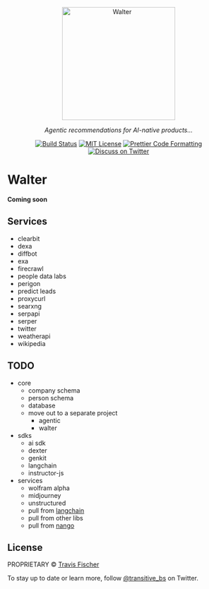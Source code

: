 <p align="center">
  <a href="https://trywalter.ai"><img alt="Walter" src="https://trywalter.ai/walter-logo.svg" width="256"></a>
</p>

<p align="center">
  <em>Agentic recommendations for AI-native products...</em>
</p>

<p align="center">
  <a href="https://github.com/transitive-bullshit/walter/actions/workflows/test.yml"><img alt="Build Status" src="https://github.com/transitive-bullshit/walter/actions/workflows/main.yml/badge.svg" /></a>
  <a href="https://github.com/transitive-bullshit/walter/blob/main/license"><img alt="MIT License" src="https://img.shields.io/badge/license-MIT-blue" /></a>
  <a href="https://prettier.io"><img alt="Prettier Code Formatting" src="https://img.shields.io/badge/code_style-prettier-brightgreen.svg" /></a>
  <a href="https://twitter.com/transitive_bs"><img alt="Discuss on Twitter" src="https://img.shields.io/badge/twitter-discussion-blue" /></a>
</p>

# Walter <!-- omit from toc -->

**Coming soon**

## Services

- clearbit
- dexa
- diffbot
- exa
- firecrawl
- people data labs
- perigon
- predict leads
- proxycurl
- searxng
- serpapi
- serper
- twitter
- weatherapi
- wikipedia

## TODO

- core
  - company schema
  - person schema
  - database
  - move out to a separate project
    - agentic
    - walter
- sdks
  - ai sdk
  - dexter
  - genkit
  - langchain
  - instructor-js
- services
  - wolfram alpha
  - midjourney
  - unstructured
  - pull from [langchain](https://github.com/langchain-ai/langchainjs/tree/main/langchain)
  - pull from other libs
  - pull from [nango](https://docs.nango.dev/integrations/overview)

## License

PROPRIETARY © [Travis Fischer](https://twitter.com/transitive_bs)

To stay up to date or learn more, follow [@transitive_bs](https://twitter.com/transitive_bs) on Twitter.
